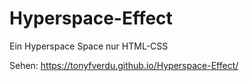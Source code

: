 # Hyperspace-Effect
Ein Hyperspace Space nur HTML-CSS

Sehen:  https://tonyfverdu.github.io/Hyperspace-Effect/
